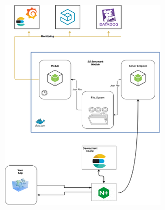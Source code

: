 <div style="text-align:center;">
  <img src="./assets/diagram.png" width="650" height="650" align="center"/>
</div>
